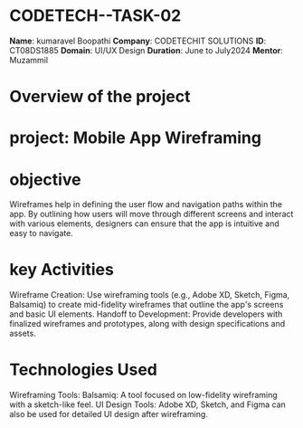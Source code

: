 # CODETECH--TASK-02
**Name**: kumaravel Boopathi
**Company**: CODETECHIT SOLUTIONS
**ID**: CT08DS1885
**Domain**: UI/UX Design
**Duration**: June to July2024
**Mentor**: Muzammil

# Overview of the project
# project: Mobile App Wireframing
# objective
  Wireframes help in defining the user flow and navigation paths within the app. By outlining how users will move through different screens and interact with various elements, 
  designers can ensure that the app is intuitive and easy to navigate.

# key Activities
  Wireframe Creation: Use wireframing tools (e.g., Adobe XD, Sketch, Figma, Balsamiq) to create mid-fidelity wireframes that outline the app's screens and basic UI elements.
  Handoff to Development: Provide developers with finalized wireframes and prototypes, along with design specifications and assets.

# Technologies Used  
   Wireframing Tools: Balsamiq: A tool focused on low-fidelity wireframing with a sketch-like feel.
   UI Design Tools: Adobe XD, Sketch, and Figma can also be used for detailed UI design after wireframing.
